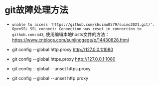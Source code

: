 # git故障处理方法

- `unable to access 'https://github.com/shuimu0579/suimu2021.git/': OpenSSL SSL_connect: Connection was reset in connection to github.com:443`, 使用编辑本地hosts文件的方法：https://www.cnblogs.com/sunjinggege/p/14430828.html

- git config --global http.proxy http://127.0.0.1:1080
- git config --global https.proxy http://127.0.0.1:1080
- git config --global --unset https.proxy
- git config --global --unset http.proxy
